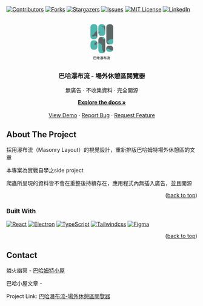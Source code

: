 <a name="readme-top"></a>

[![Contributors][contributors-shield]][contributors-url]
[![Forks][forks-shield]][forks-url]
[![Stargazers][stars-shield]][stars-url]
[![Issues][issues-shield]][issues-url]
[![MIT License][license-shield]][license-url]
[![LinkedIn][linkedin-shield]][linkedin-url]


<br />
<div align="center">
  <a href="https://github.com/determinationlove/Baha_MasonryLayout">
    <img src="assets/icons/BahaMasonryLayout中字黑.png" alt="Logo" width="12%" height="12%">
  </a>

  <h3 align="center">巴哈瀑布流 - 場外休憩區閱覽器</h3>
  <p>無廣告 · 不收集資料 · 完全開源</p>

  <p align="center">
    <a href="https://github.com/determinationlove/Baha_MasonryLayout"><strong>Explore the docs »</strong></a>
    <br />
    <br />
    <a href="https://github.com/determinationlove/Baha_MasonryLayout">View Demo</a>
    ·
    <a href="https://github.com/determinationlove/Baha_MasonryLayout/issues">Report Bug</a>
    ·
    <a href="https://github.com/determinationlove/Baha_MasonryLayout/issues">Request Feature</a>
  </p>
</div>

<!-- ABOUT THE PROJECT -->
## About The Project

採用瀑布流（Masonry Layout）的視覺設計，重新排版巴哈姆特場外休憩區的文章</p>
本專案為實戰自學之side project</p>
爬蟲所呈現的資料皆不會在重整後持續存在，應用程式內無插入廣告，並且開源

<p align="right">(<a href="#readme-top">back to top</a>)</p>


### Built With

[![React][React.js]][React-url]
[![Electron][Electron.com]][Electron-url]
[![TypeScript][TypeScript.com]][TypeScript-url]
[![Tailwindcss][Tailwindcss.com]][Tailwindcss-url]
[![Figma][Figma.com]][Figma-url]

<p align="right">(<a href="#readme-top">back to top</a>)</p>

<!-- CONTACT -->
## Contact

燐火幽冥 - [巴哈姆特小屋](https://home.gamer.com.tw/homeindex.php?owner=guiltyghost)

巴哈小屋文章 - []()

Project Link: [巴哈瀑布流-場外休憩區閱覽器](https://github.com/determinationlove/React_BahaTrain)


<!-- MARKDOWN LINKS & IMAGES -->
<!-- https://www.markdownguide.org/basic-syntax/#reference-style-links -->
[contributors-shield]: https://img.shields.io/github/contributors/determinationlove/Baha_MasonryLayout.svg?style=for-the-badge
[contributors-url]: https://github.com/determinationlove/Baha_MasonryLayout/graphs/contributors
[forks-shield]: https://img.shields.io/github/forks/determinationlove/Baha_MasonryLayout.svg?style=for-the-badge
[forks-url]: https://github.com/determinationlove/Baha_MasonryLayout/network/members
[stars-shield]: https://img.shields.io/github/stars/determinationlove/Baha_MasonryLayout.svg?style=for-the-badge
[stars-url]: https://github.com/determinationlove/Baha_MasonryLayout/stargazers
[issues-shield]: https://img.shields.io/github/issues/determinationlove/Baha_MasonryLayout.svg?style=for-the-badge
[issues-url]: https://github.com/determinationlove/Baha_MasonryLayout/issues
[license-shield]: https://img.shields.io/github/license/determinationlove/Baha_MasonryLayout.svg?style=for-the-badge
[license-url]: https://github.com/determinationlove/Baha_MasonryLayout/blob/master/LICENSE.txt
[linkedin-shield]: https://img.shields.io/badge/-LinkedIn-black.svg?style=for-the-badge&logo=linkedin&colorB=555
[linkedin-url]: www.linkedin.com/in/幽冥-燐火-a08229237
[product-screenshot]: images/screenshot.png

[React.js]: https://img.shields.io/badge/React-20232A?style=for-the-badge&logo=react&logoColor=61DAFB
[React-url]: https://reactjs.org/
[Tailwindcss.com]:https://img.shields.io/badge/tailwindcss-%2338B2AC.svg?style=for-the-badge&logo=tailwind-css&logoColor=white
[Tailwindcss-url]: https://tailwindcss.com/
[Electron.com]: https://img.shields.io/badge/Electron-191970?style=for-the-badge&logo=Electron&logoColor=white
[Electron-url]: https://www.electronjs.org/
[TypeScript.com]: https://img.shields.io/badge/typescript-%23007ACC.svg?style=for-the-badge&logo=typescript&logoColor=white
[TypeScript-url]: https://www.typescriptlang.org/
[Figma.com]: https://img.shields.io/badge/figma-%23F24E1E.svg?style=for-the-badge&logo=figma&logoColor=white
[Figma-url]: https://www.figma.com/
